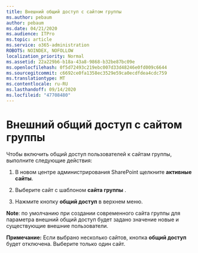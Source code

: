 ```yaml
---
title: Внешний общий доступ с сайтом группы
ms.author: pebaum
author: pebaum
ms.date: 04/21/2020
ms.audience: ITPro
ms.topic: article
ms.service: o365-administration
ROBOTS: NOINDEX, NOFOLLOW
localization_priority: Normal
ms.assetid: 22a229b6-b18a-43a8-9868-b32be87bc09e
ms.openlocfilehash: 0f5d72493c219ebc007d33d48246e0fd009c6644
ms.sourcegitcommit: c6692ce0fa1358ec3529e59ca0ecdfdea4cdc759
ms.translationtype: MT
ms.contentlocale: ru-RU
ms.lasthandoff: 09/14/2020
ms.locfileid: "47708480"
---
```

# <a name="external-sharing-with-a-team-site"></a>Внешний общий доступ с сайтом группы

Чтобы включить общий доступ пользователей к сайтам группы, выполните следующие действия: 
  
1. В новом центре администрирования SharePoint щелкните **активные сайты**.
  
2. Выберите сайт с шаблоном **сайта группы** . 
  
3. Нажмите кнопку **общий доступ** в верхнем меню. 
  
 **Note**: по умолчанию при создании современного сайта группы для параметра внешний общий доступ будет задано значение новые и существующие внешние пользователи. 
  
 **Примечание:** Если выбрано несколько сайтов, кнопка **общий доступ** будет отключена. Выберите только один сайт. 
  


